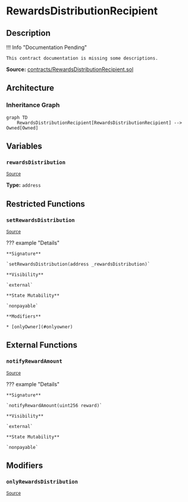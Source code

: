 # RewardsDistributionRecipient

## Description

!!! Info "Documentation Pending"

    This contract documentation is missing some descriptions.

**Source:** [contracts/RewardsDistributionRecipient.sol](https://github.com/Synthetixio/synthetix/tree/v2.26.1-alpha/contracts/RewardsDistributionRecipient.sol)

## Architecture

### Inheritance Graph

```mermaid
graph TD
    RewardsDistributionRecipient[RewardsDistributionRecipient] --> Owned[Owned]

```

## Variables

### `rewardsDistribution`

<sub>[Source](https://github.com/Synthetixio/synthetix/tree/v2.26.1-alpha/contracts/RewardsDistributionRecipient.sol#L9)</sub>

**Type:** `address`

## Restricted Functions

### `setRewardsDistribution`

<sub>[Source](https://github.com/Synthetixio/synthetix/tree/v2.26.1-alpha/contracts/RewardsDistributionRecipient.sol#L18)</sub>

??? example "Details"

    **Signature**

    `setRewardsDistribution(address _rewardsDistribution)`

    **Visibility**

    `external`

    **State Mutability**

    `nonpayable`

    **Modifiers**

    * [onlyOwner](#onlyowner)

## External Functions

### `notifyRewardAmount`

<sub>[Source](https://github.com/Synthetixio/synthetix/tree/v2.26.1-alpha/contracts/RewardsDistributionRecipient.sol#L11)</sub>

??? example "Details"

    **Signature**

    `notifyRewardAmount(uint256 reward)`

    **Visibility**

    `external`

    **State Mutability**

    `nonpayable`

## Modifiers

### `onlyRewardsDistribution`

<sub>[Source](https://github.com/Synthetixio/synthetix/tree/v2.26.1-alpha/contracts/RewardsDistributionRecipient.sol#L13)</sub>
